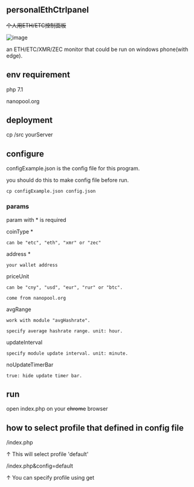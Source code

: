 ## personalEthCtrlpanel
<del>个人用ETH/ETC控制面板</del>

![image](https://user-images.githubusercontent.com/15797507/31852544-fcb923f8-b6ab-11e7-8a5a-93fcd32bb477.png)

an ETH/ETC/XMR/ZEC monitor that could be run on windows phone(with edge).

## env requirement
php 7.1

nanopool.org

## deployment
cp /src yourServer

## configure
configExample.json is the config file for this program.

you should do this to make config file before run.

`cp configExample.json config.json`

### params
param with * is required

coinType     *

`can be "etc", "eth", "xmr" or "zec"`

address      *

`your wallet address`

priceUnit

`can be "cny", "usd", "eur", "rur" or "btc".`

`come from nanopool.org`

avgRange

`work with module "avgHashrate".`

`specify average hashrate range. unit: hour.`

updateInterval

`specify module update interval. unit: minute.`

noUpdateTimerBar

`true: hide update timer bar.`

## run
open index.php on your <del>chrome</del> browser

## how to select profile that defined in config file
/index.php

↑ This will select profile 'default'

/index.php&config=default

↑ You can specify profile using get
